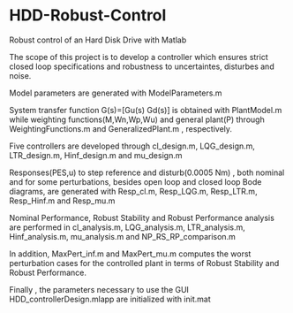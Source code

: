 # HDD-Robust-Control
Robust control of an Hard Disk Drive with Matlab

The scope of this project is to develop a controller which ensures strict closed loop specifications and robustness to uncertaintes, disturbes and noise.

Model parameters are generated with ModelParameters.m

System transfer function G(s)=[Gu(s) Gd(s)] is obtained with PlantModel.m while weighting functions(M,Wn,Wp,Wu) and general plant(P) through WeightingFunctions.m and GeneralizedPlant.m , respectively.

Five controllers are developed through cl_design.m, LQG_design.m, LTR_design.m, Hinf_design.m and mu_design.m

Responses(PES,u) to step reference and disturb(0.0005 Nm) , both nominal and for some perturbations, besides open loop and closed loop Bode diagrams, are generated with Resp_cl.m, Resp_LQG.m, Resp_LTR.m, Resp_Hinf.m and Resp_mu.m

Nominal Performance, Robust Stability and Robust Performance analysis are performed in cl_analysis.m, LQG_analysis.m, LTR_analysis.m, Hinf_analysis.m, mu_analysis.m and NP_RS_RP_comparison.m

In addition, MaxPert_inf.m and MaxPert_mu.m computes the worst perturbation cases for the controlled plant in terms of Robust Stability and Robust Performance.

Finally , the parameters necessary to use the GUI HDD_controllerDesign.mlapp are initialized with init.mat
